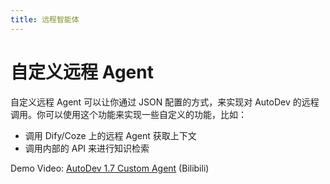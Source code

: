 ```yaml
---
title: 远程智能体
---
```


# 自定义远程 Agent

自定义远程 Agent 可以让你通过 JSON 配置的方式，来实现对 AutoDev 的远程调用。你可以使用这个功能来实现一些自定义的功能，比如：

- 调用 Dify/Coze 上的远程 Agent 获取上下文
- 调用内部的 API 来进行知识检索

Demo Video: [AutoDev 1.7 Custom Agent](https://www.bilibili.com/video/BV1Hx42127En/) (Bilibili)

